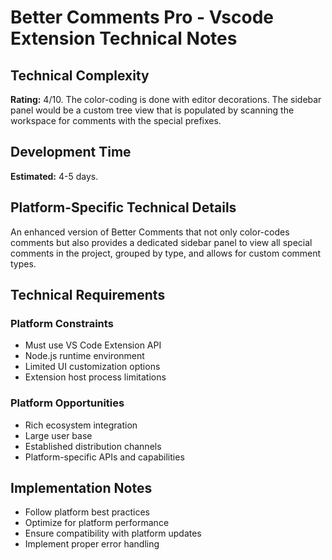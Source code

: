 # Better Comments Pro - Vscode Extension Technical Notes

## Technical Complexity
**Rating:** 4/10. The color-coding is done with editor decorations. The sidebar panel would be a custom tree view that is populated by scanning the workspace for comments with the special prefixes.

## Development Time
**Estimated:** 4-5 days.

## Platform-Specific Technical Details
An enhanced version of Better Comments that not only color-codes comments but also provides a dedicated sidebar panel to view all special comments in the project, grouped by type, and allows for custom comment types.

## Technical Requirements

### Platform Constraints
- Must use VS Code Extension API
- Node.js runtime environment
- Limited UI customization options
- Extension host process limitations

### Platform Opportunities
- Rich ecosystem integration
- Large user base
- Established distribution channels
- Platform-specific APIs and capabilities

## Implementation Notes
- Follow platform best practices
- Optimize for platform performance
- Ensure compatibility with platform updates
- Implement proper error handling
